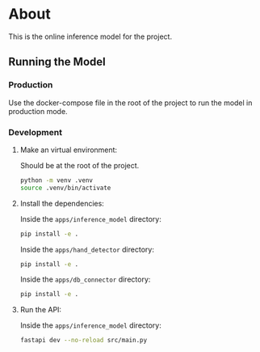 # About

This is the online inference model for the project.

## Running the Model

### Production

Use the docker-compose file in the root of the project to run the model in production mode.

### Development

1. Make an virtual environment:

   Should be at the root of the project.

   ```bash
   python -m venv .venv
   source .venv/bin/activate
   ```

2. Install the dependencies:

   Inside the `apps/inference_model` directory:

   ```bash
   pip install -e .
   ```

   Inside the `apps/hand_detector` directory:

   ```bash
   pip install -e .
   ```

   Inside the `apps/db_connector` directory:

   ```bash
   pip install -e .
   ```

3. Run the API:

   Inside the `apps/inference_model` directory:

   ```bash
   fastapi dev --no-reload src/main.py
   ```
